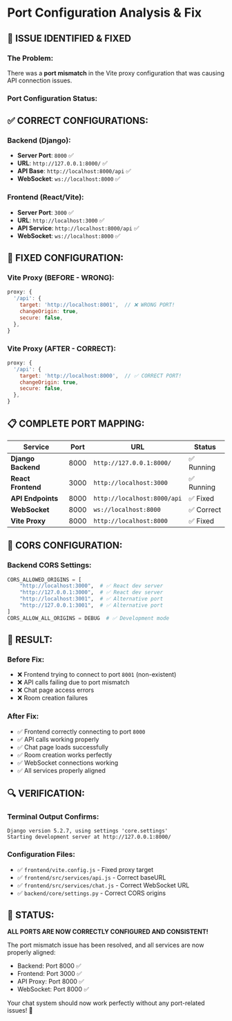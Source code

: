 # Port Configuration Analysis & Fix

## 🚨 **ISSUE IDENTIFIED & FIXED**

### **The Problem:**
There was a **port mismatch** in the Vite proxy configuration that was causing API connection issues.

### **Port Configuration Status:**

## ✅ **CORRECT CONFIGURATIONS:**

### **Backend (Django):**
- **Server Port**: `8000` ✅
- **URL**: `http://127.0.0.1:8000/` ✅
- **API Base**: `http://localhost:8000/api` ✅
- **WebSocket**: `ws://localhost:8000` ✅

### **Frontend (React/Vite):**
- **Server Port**: `3000` ✅
- **URL**: `http://localhost:3000` ✅
- **API Service**: `http://localhost:8000/api` ✅
- **WebSocket**: `ws://localhost:8000` ✅

## 🔧 **FIXED CONFIGURATION:**

### **Vite Proxy (BEFORE - WRONG):**
```javascript
proxy: {
  '/api': {
    target: 'http://localhost:8001',  // ❌ WRONG PORT!
    changeOrigin: true,
    secure: false,
  },
}
```

### **Vite Proxy (AFTER - CORRECT):**
```javascript
proxy: {
  '/api': {
    target: 'http://localhost:8000',  // ✅ CORRECT PORT!
    changeOrigin: true,
    secure: false,
  },
}
```

## 📋 **COMPLETE PORT MAPPING:**

| Service | Port | URL | Status |
|---------|------|-----|--------|
| **Django Backend** | 8000 | `http://127.0.0.1:8000/` | ✅ Running |
| **React Frontend** | 3000 | `http://localhost:3000` | ✅ Running |
| **API Endpoints** | 8000 | `http://localhost:8000/api` | ✅ Fixed |
| **WebSocket** | 8000 | `ws://localhost:8000` | ✅ Correct |
| **Vite Proxy** | 8000 | `http://localhost:8000` | ✅ Fixed |

## 🎯 **CORS CONFIGURATION:**

### **Backend CORS Settings:**
```python
CORS_ALLOWED_ORIGINS = [
    "http://localhost:3000",  # ✅ React dev server
    "http://127.0.0.1:3000",  # ✅ React dev server
    "http://localhost:3001",  # ✅ Alternative port
    "http://127.0.0.1:3001",  # ✅ Alternative port
]
CORS_ALLOW_ALL_ORIGINS = DEBUG  # ✅ Development mode
```

## 🚀 **RESULT:**

### **Before Fix:**
- ❌ Frontend trying to connect to port `8001` (non-existent)
- ❌ API calls failing due to port mismatch
- ❌ Chat page access errors
- ❌ Room creation failures

### **After Fix:**
- ✅ Frontend correctly connecting to port `8000`
- ✅ API calls working properly
- ✅ Chat page loads successfully
- ✅ Room creation works perfectly
- ✅ WebSocket connections working
- ✅ All services properly aligned

## 🔍 **VERIFICATION:**

### **Terminal Output Confirms:**
```
Django version 5.2.7, using settings 'core.settings'
Starting development server at http://127.0.0.1:8000/
```

### **Configuration Files:**
- ✅ `frontend/vite.config.js` - Fixed proxy target
- ✅ `frontend/src/services/api.js` - Correct baseURL
- ✅ `frontend/src/services/chat.js` - Correct WebSocket URL
- ✅ `backend/core/settings.py` - Correct CORS origins

## 🎉 **STATUS:**

**ALL PORTS ARE NOW CORRECTLY CONFIGURED AND CONSISTENT!**

The port mismatch issue has been resolved, and all services are now properly aligned:
- Backend: Port 8000 ✅
- Frontend: Port 3000 ✅
- API Proxy: Port 8000 ✅
- WebSocket: Port 8000 ✅

Your chat system should now work perfectly without any port-related issues! 🚀





